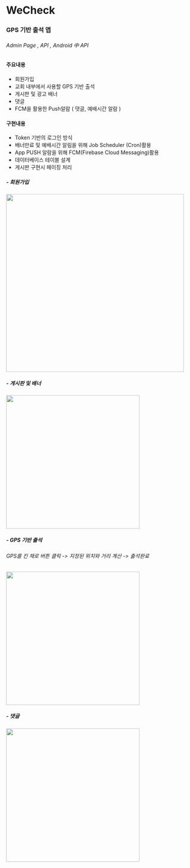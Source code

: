 # WeCheck
### GPS 기반 출석 앱
###### Admin Page , API , Android 中 API
#### 주요내용
  - 회원가입
  - 교회 내부에서 사용할 GPS 기반 출석
  - 게시판 및 광고 배너
  - 댓글
  - FCM을 활용한 Push알람 ( 댓글, 예배시간 알람 )

#### 구현내용
  - Token 기반의 로그인 방식
  - 배너만료 및 예배시간 알림을 위해 Job Scheduler (Cron)활용
  - App PUSH 알람을 위해 FCM(Firebase Cloud Messaging)활용
  - 데이터베이스 테이블 설계
  - 게시판 구현시 페이징 처리


##### - 회원가입

<img src="https://user-images.githubusercontent.com/23518342/116940656-38f59080-aca9-11eb-9caf-f469d478090f.png" width = "480" heigh = "360">

##### - 게시판 및 배너

<img src="https://user-images.githubusercontent.com/23518342/116944703-f637b680-acb0-11eb-9797-2905704c6c14.png" width = "360" heigh = "280">

##### - GPS 기반 출석
######    GPS를 킨 채로 버튼 클릭 -> 지정된 위치와 거리 계산 -> 출석완료
<img src="https://user-images.githubusercontent.com/23518342/116945421-8a564d80-acb2-11eb-9ef5-d6880aeb59fb.png" width = "360" heigh = "280">

##### - 댓글
<img src="https://user-images.githubusercontent.com/23518342/116946140-5714be00-acb4-11eb-968e-3c345bb59118.png" width = "360" heigh = "280">


